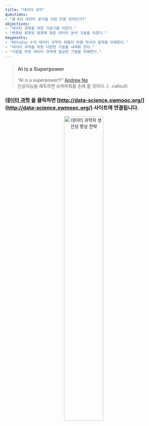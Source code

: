 ```yaml
---
title: "데이터 과학"
questions:
- "왜 R이 데이터 분석을 위한 전용 언어인가?"
objectives:
- "데이터 과학을 위한 기본기를 익힌다."
- "변화된 컴퓨팅 환경에 맞춘 데이터 분석 기술을 익힌다."
keypoints:
- "RStudio 수석 데이터 과학자 하들리 위캠 박사의 철학을 이해한다."
- "데이터 과학을 위한 다양한 기술을 내재화 한다."
- "사람을 위한 데이터 과학에 필요한 기법을 이해한다."
---
```


> ### AI is a Superpower
>
> "AI is a superpower!!!" [Andrew Ng](https://twitter.com/andrewyng/status/728986380638916609)  
> 인공지능을 체득하면 슈퍼파워를 손에 쥘 것이다.
{: .callout}


### [**데이터 과학**](http://data-science.xwmooc.org/) 을 클릭하면 [http://data-science.xwmooc.org/](http://data-science.xwmooc.org/) 사이트에 연결됩니다.

<div align="center">
    <img src="{{ site.root }}/fig/data-science-countermeasure.png" alt="데이터 과학자 생산성 향상 전략" width="50%">
</div>

